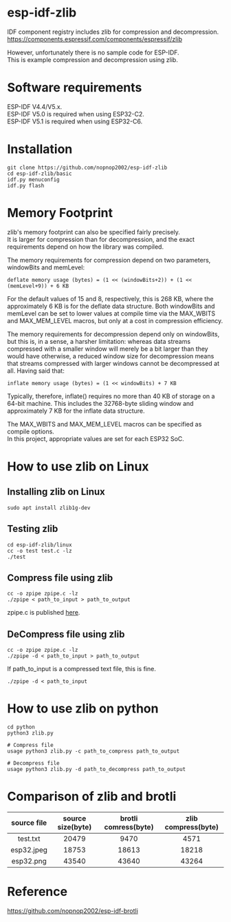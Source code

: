 # esp-idf-zlib
IDF component registry includes zlib for compression and decompression.   
https://components.espressif.com/components/espressif/zlib   

However, unfortunately there is no sample code for ESP-IDF.   
This is example compression and decompression using zlib.   

# Software requirements
ESP-IDF V4.4/V5.x.   
ESP-IDF V5.0 is required when using ESP32-C2.   
ESP-IDF V5.1 is required when using ESP32-C6.   

# Installation

```
git clone https://github.com/nopnop2002/esp-idf-zlib
cd esp-idf-zlib/basic
idf.py menuconfig
idf.py flash
```

# Memory Footprint   
zlib's memory footprint can also be specified fairly precisely.   
It is larger for compression than for decompression, and the exact requirements depend on how the library was compiled.   

The memory requirements for compression depend on two parameters, windowBits and memLevel:   

```deflate memory usage (bytes) = (1 << (windowBits+2)) + (1 << (memLevel+9)) + 6 KB```

For the default values of 15 and 8, respectively, this is 268 KB, where the approximately 6 KB is for the deflate data structure. 
Both windowBits and memLevel can be set to lower values at compile time via the MAX_WBITS and MAX_MEM_LEVEL macros, but only at a cost in compression efficiency.   

The memory requirements for decompression depend only on windowBits, but this is, in a sense, a harsher limitation: whereas data streams compressed with a smaller window will merely be a bit larger than they would have otherwise, a reduced window size for decompression means that streams compressed with larger windows cannot be decompressed at all. Having said that:   

```inflate memory usage (bytes) = (1 << windowBits) + 7 KB```

Typically, therefore, inflate() requires no more than 40 KB of storage on a 64-bit machine. This includes the 32768-byte sliding window and approximately 7 KB for the inflate data structure.   

The MAX_WBITS and MAX_MEM_LEVEL macros can be specified as compile options.   
In this project, appropriate values are set for each ESP32 SoC.   

# How to use zlib on Linux

## Installing zlib on Linux   
```
sudo apt install zlib1g-dev
```

## Testing zlib   
```
cd esp-idf-zlib/linux
cc -o test test.c -lz
./test
```

## Compress file using zlib
```
cc -o zpipe zpipe.c -lz
./zpipe < path_to_input > path_to_output
```

zpipe.c is published [here](https://www.zlib.net/zpipe.c).   

## DeCompress file using zlib
```
cc -o zpipe zpipe.c -lz
./zpipe -d < path_to_input > path_to_output
```

If path_to_input is a compressed text file, this is fine.   
```
./zpipe -d < path_to_input
```

# How to use zlib on python
```
cd python
python3 zlib.py

# Compress file
usage python3 zlib.py -c path_to_compress path_to_output

# Decompress file
usage python3 zlib.py -d path_to_decompress path_to_output
```

# Comparison of zlib and brotli

|source file|source size(byte)|brotli comress(byte)|zlib compress(byte)|
|:-:|:-:|:-:|:-:|
|test.txt|20479|9470|4571|
|esp32.jpeg|18753|18613|18218|
|esp32.png|43540|43640|43264|

# Reference

https://github.com/nopnop2002/esp-idf-brotli

